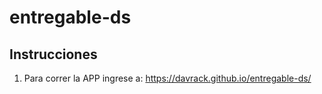 # entregable-ds
## Instrucciones

1. Para correr la APP ingrese a: https://davrack.github.io/entregable-ds/

